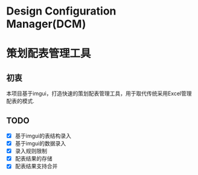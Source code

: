 # Design Configuration Manager(DCM)
# 策划配表管理工具

## 初衷

本项目基于imgui，打造快速的策划配表管理工具，用于取代传统采用Excel管理配表的模式.

## TODO

- [x] 基于imgui的表结构录入
- [x] 基于imgui的数据录入
- [x] 录入规则限制
- [x] 配表结果的存储
- [x] 配表结果支持合并